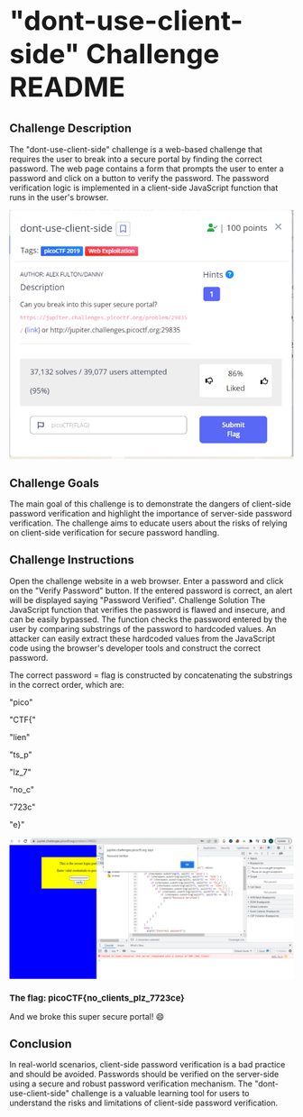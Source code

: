 <h1 style="font-size: 48px;">"dont-use-client-side" Challenge README</h1>
<h2 style="font-size: 20px;">Challenge Description</h2>

The "dont-use-client-side" challenge is a web-based challenge that requires the user to break into a secure portal by finding the correct password. 
The web page contains a form that prompts the user to enter a password and click on a button to verify the password.
The password verification logic is implemented in a client-side JavaScript function that runs in the user's browser.

<img src="./screenshots/photo_2023-04-04_12-23-54.jpg">

<h2 style="font-size: 20px;">Challenge Goals</h2>
The main goal of this challenge is to demonstrate the dangers of client-side password verification and highlight the importance of server-side password verification. 
The challenge aims to educate users about the risks of relying on client-side verification for secure password handling.

<h2 style="font-size: 20px;">Challenge Instructions</h2>
Open the challenge website in a web browser.
Enter a password and click on the "Verify Password" button.
If the entered password is correct, an alert will be displayed saying "Password Verified".
Challenge Solution
The JavaScript function that verifies the password is flawed and insecure, and can be easily bypassed. 
The function checks the password entered by the user by comparing substrings of the password to hardcoded values. 
An attacker can easily extract these hardcoded values from the JavaScript code using the browser's developer tools and construct the correct password.



The correct password = flag is constructed by concatenating the substrings in the correct order, which are:

"pico"

"CTF{"

"lien"

"ts_p"

"lz_7"

"no_c"

"723c"

"e}"

<img src="./screenshots/photo_2023-04-04_12-24-11.jpg">

<h3 style="font-size: 15px;">The flag: picoCTF{no_clients_plz_7723ce}</h3>


And we broke this super secure portal! :smile:
<h2 style="font-size: 20px;">Conclusion</h2>
In real-world scenarios, client-side password verification is a bad practice and should be avoided. 
Passwords should be verified on the server-side using a secure and robust password verification mechanism. 
The "dont-use-client-side" challenge is a valuable learning tool for users to understand the risks and limitations of client-side password verification.
